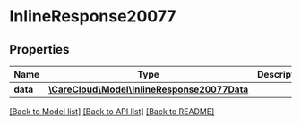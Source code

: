 # InlineResponse20077

## Properties
Name | Type | Description | Notes
------------ | ------------- | ------------- | -------------
**data** | [**\CareCloud\Model\InlineResponse20077Data**](InlineResponse20077Data.md) |  | [optional] 

[[Back to Model list]](../../README.md#documentation-for-models) [[Back to API list]](../../README.md#documentation-for-api-endpoints) [[Back to README]](../../README.md)

